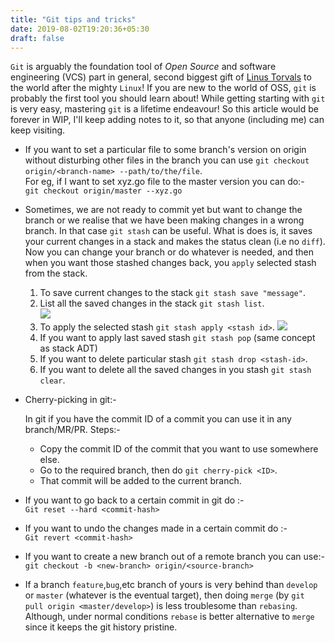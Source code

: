 ```yaml
---
title: "Git tips and tricks"
date: 2019-08-02T19:20:36+05:30
draft: false
---
```

`Git` is arguably the foundation tool of *Open Source* and software engineering (VCS) part in general, second biggest gift of [Linus Torvals](https://en.wikipedia.org/wiki/Linus_Torvalds) to the world after the mighty `Linux`! If you are new to the world of OSS, `git` is probably the first tool you should learn about! While getting starting with `git` is very easy, mastering `git` is a lifetime endeavour! So this article would be forever in WIP, I'll keep adding notes to it, so that anyone (including me) can keep visiting.  

* If you want to set a particular file to some branch's version on origin without disturbing other files in the branch you can use `git checkout origin/<branch-name> --path/to/the/file`.  
For eg, if I want to set xyz.go file to the master version you can do:-  
`git checkout origin/master --xyz.go`  

* Sometimes, we are not ready to commit yet but want to change the branch or we realise that we have been making changes in a wrong branch. In that case `git stash` can be useful. What is does is, it saves your current changes in a stack and makes the status clean (i.e no `diff`). Now you can change your branch or do whatever is needed, and then when you want those stashed changes back, you `apply` selected stash from the stack.  
    1. To save current changes to the stack `git stash save "message"`. 
    2. List all the saved changes in the stack `git stash list`.  
        ![](/images/2019-08-02-20-01-06.png)   
    3. To apply the selected stash `git stash apply <stash id>`.
        ![](/images/2019-08-02-20-04-02.png)
    4. If you want to apply last saved stash `git stash pop` (same concept as stack ADT)  
    5. If you want to delete particular stash `git stash drop <stash-id>`.  
    6. If you want to delete all the saved changes in you stash `git stash clear`.  

* Cherry-picking in git:-  
	
	In git if you have the commit ID of a commit you can use it in any branch/MR/PR.
	Steps:-
    * Copy the commit ID of the commit that you want to use somewhere else.
    * Go to the required branch, then do `git cherry-pick <ID>`.
    * That commit will be added to the current branch.

*  If you want to go back to a certain commit in git do :-  
    `Git reset --hard <commit-hash>`

* If you want to undo the changes made in a certain commit do :-  
    `Git revert <commit-hash>`  
    
* If you want to create a new branch out of a remote branch you can use:-  
    `git checkout -b <new-branch> origin/<source-branch>`  

* If a branch `feature`,`bug`,etc branch of yours is very behind than `develop` or `master` (whatever is the eventual target), then doing `merge` (by `git pull origin <master/develop>`) is less troublesome than `rebasing`. Although, under normal conditions `rebase` is better alternative to `merge` since it keeps the git history pristine. 